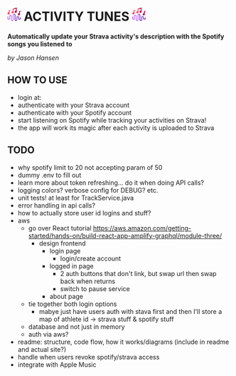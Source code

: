 # <img src="src/assets/activity_tunes_icon.png" width="30" /> ACTIVITY TUNES <img src="src/assets/activity_tunes_icon.png" width="30" />

**Automatically update your Strava activity's description with the Spotify songs you listened to**

*by Jason Hansen*

## HOW TO USE
- login at: <site url here>
- authenticate with your Strava account 
- authenticate with your Spotify account
- start listening on Spotify while tracking your activities on Strava!
- the app will work its magic after each activity is uploaded to Strava

## TODO
- why spotify limit to 20 not accepting param of 50
- dummy .env to fill out
- learn more about token refreshing... do it when doing API calls?
- logging colors? verbose config for DEBUG? etc.
- unit tests! at least for TrackService.java
- error handling in api calls?
- how to actually store user id logins and stuff?
- aws
  - go over React tutorial https://aws.amazon.com/getting-started/hands-on/build-react-app-amplify-graphql/module-three/
    - design frontend
      - login page
        - login/create account
      - logged in page
        - 2 auth buttons that don't link, but swap url then swap back when returns
        - switch to pause service
      - about page
  - tie together both login options
    - mabye just have users auth with stava first and then I'll store a map of athlete id -> strava stuff & spotify stuff
  - database and not just in memory
  - auth via aws?
- readme: structure, code flow, how it works/diagrams (include in readme and actual site?)
- handle when users revoke spotify/strava access
- integrate with Apple Music